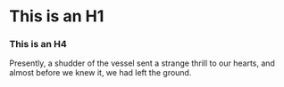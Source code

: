 # This is an H1
### This is an H4

Presently, a shudder of the vessel sent a strange thrill to our hearts, and almost before we knew it, we had left the ground.